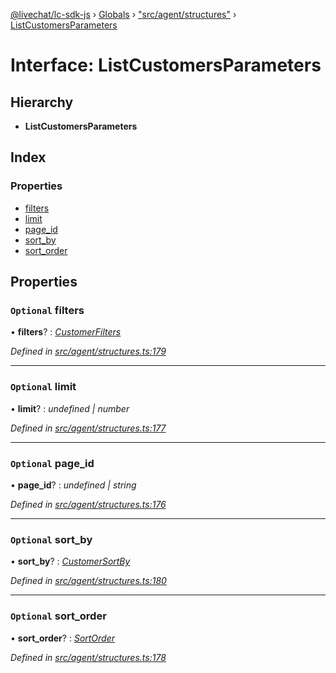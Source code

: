 [@livechat/lc-sdk-js](../README.md) › [Globals](../globals.md) › ["src/agent/structures"](../modules/_src_agent_structures_.md) › [ListCustomersParameters](_src_agent_structures_.listcustomersparameters.md)

# Interface: ListCustomersParameters

## Hierarchy

* **ListCustomersParameters**

## Index

### Properties

* [filters](_src_agent_structures_.listcustomersparameters.md#optional-filters)
* [limit](_src_agent_structures_.listcustomersparameters.md#optional-limit)
* [page_id](_src_agent_structures_.listcustomersparameters.md#optional-page_id)
* [sort_by](_src_agent_structures_.listcustomersparameters.md#optional-sort_by)
* [sort_order](_src_agent_structures_.listcustomersparameters.md#optional-sort_order)

## Properties

### `Optional` filters

• **filters**? : *[CustomerFilters](_src_agent_structures_.customerfilters.md)*

*Defined in [src/agent/structures.ts:179](https://github.com/livechat/lc-sdk-js/blob/21d7a55/src/agent/structures.ts#L179)*

___

### `Optional` limit

• **limit**? : *undefined | number*

*Defined in [src/agent/structures.ts:177](https://github.com/livechat/lc-sdk-js/blob/21d7a55/src/agent/structures.ts#L177)*

___

### `Optional` page_id

• **page_id**? : *undefined | string*

*Defined in [src/agent/structures.ts:176](https://github.com/livechat/lc-sdk-js/blob/21d7a55/src/agent/structures.ts#L176)*

___

### `Optional` sort_by

• **sort_by**? : *[CustomerSortBy](../enums/_src_agent_structures_.customersortby.md)*

*Defined in [src/agent/structures.ts:180](https://github.com/livechat/lc-sdk-js/blob/21d7a55/src/agent/structures.ts#L180)*

___

### `Optional` sort_order

• **sort_order**? : *[SortOrder](../enums/_src_objects_index_.sortorder.md)*

*Defined in [src/agent/structures.ts:178](https://github.com/livechat/lc-sdk-js/blob/21d7a55/src/agent/structures.ts#L178)*
